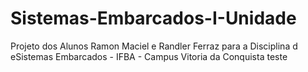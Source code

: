 # Sistemas-Embarcados-I-Unidade
Projeto dos Alunos Ramon Maciel e Randler Ferraz para a Disciplina d eSistemas Embarcados - IFBA - Campus Vitoria da Conquista
teste
